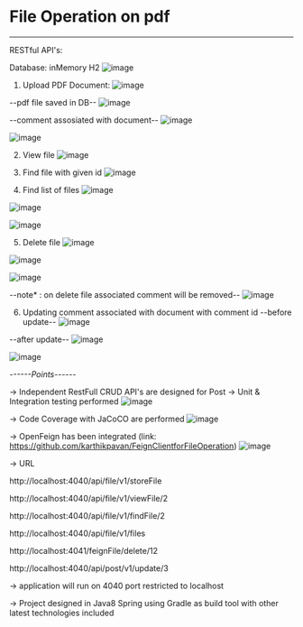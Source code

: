 # File Operation on pdf
--------------------------------

 RESTful API's:
 
 Database: inMemory H2
 ![image](https://user-images.githubusercontent.com/10458982/194951210-986dd5d4-c45c-4134-8315-22fe2fd1d4c0.png)


1. Upload PDF Document:
![image](https://user-images.githubusercontent.com/10458982/194950954-6c3a53a0-79cf-48eb-995c-af87df40529f.png)

--pdf file saved in DB--
![image](https://user-images.githubusercontent.com/10458982/194951379-3625a239-c496-49c3-b2f9-a9bcfdf8b205.png)

--comment assosiated with document--
![image](https://user-images.githubusercontent.com/10458982/194951529-1b13a18c-bdd7-488e-aa11-0c98adbf0f34.png)

![image](https://user-images.githubusercontent.com/10458982/194951971-52a37c6e-b2a6-4e72-810d-adacd55a768d.png)


2. View file 
![image](https://user-images.githubusercontent.com/10458982/194951732-f8a07fc6-33cf-424e-bad8-865c84df1746.png)

3. Find file with given id
![image](https://user-images.githubusercontent.com/10458982/194951836-fa25f5d2-1acd-427a-b7d9-9e0ac6ec823c.png)

4. Find list of files
![image](https://user-images.githubusercontent.com/10458982/194952377-8a8012a4-2867-442b-8715-0ce3dda31a46.png)

![image](https://user-images.githubusercontent.com/10458982/194952408-a3247fde-b88a-4291-9eb8-d09377972525.png)

![image](https://user-images.githubusercontent.com/10458982/194952454-9657b0d1-9eca-473c-852d-c01cc174e27b.png)

5. Delete file 
![image](https://user-images.githubusercontent.com/10458982/194952599-133033a0-abc3-4d94-9f2f-2de36619c032.png)

![image](https://user-images.githubusercontent.com/10458982/194952642-f919ec66-ce29-457c-b040-0e025cf6f76f.png)

![image](https://user-images.githubusercontent.com/10458982/194952736-4b713c0e-959b-4e8b-adc9-aadc1d25e27b.png)

--note* : on delete file associated comment will be removed--
![image](https://user-images.githubusercontent.com/10458982/194952880-470339c0-0b3d-4e80-8561-e6f536386b41.png)

6. Updating comment associated with document with comment id
--before update--
![image](https://user-images.githubusercontent.com/10458982/194953443-dfb9b9d0-fe87-40c4-b34b-d2f54e832015.png)

--after update--
![image](https://user-images.githubusercontent.com/10458982/194953554-8b724995-968b-49df-8a7e-9d45e64c18ee.png)

![image](https://user-images.githubusercontent.com/10458982/194953680-cb11de2f-afbd-437e-8f67-8517985da290.png)


*------Points------*

-> Independent RestFull CRUD API's are designed for Post
-> Unit & Integration testing performed
![image](https://user-images.githubusercontent.com/10458982/194954058-8527ea8a-595c-4e65-81b1-4c971ead9a7c.png)

-> Code Coverage with JaCoCO are performed
![image](https://user-images.githubusercontent.com/10458982/194954258-26348722-e72a-4ff3-bc83-c6457135ed2a.png)

-> OpenFeign has been integrated (link: https://github.com/karthikpavan/FeignClientforFileOperation)
![image](https://user-images.githubusercontent.com/10458982/194954803-bb434c0c-6904-462c-bae8-7f8c8c03dc24.png)

-> URL

http://localhost:4040/api/file/v1/storeFile

http://localhost:4040/api/file/v1/viewFile/2

http://localhost:4040/api/file/v1/findFile/2

http://localhost:4040/api/file/v1/files

http://localhost:4041/feignFile/delete/12

http://localhost:4040/api/post/v1/update/3

-> application will run on 4040 port restricted to localhost

-> Project designed in Java8 Spring using Gradle as build tool with other latest technologies included


